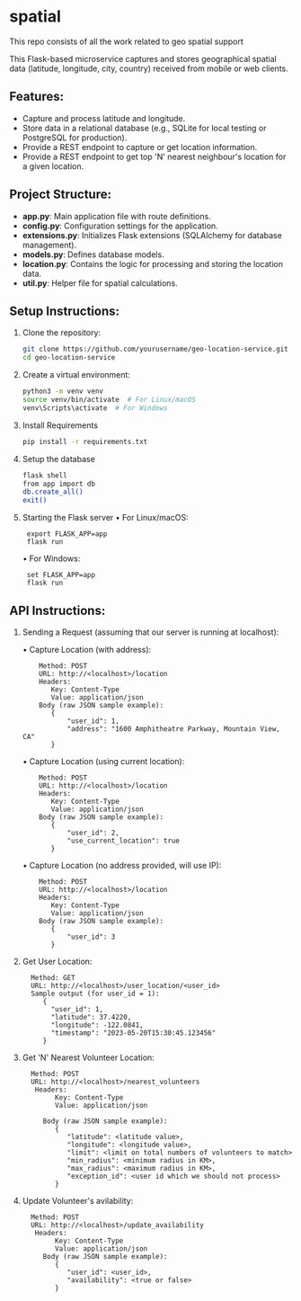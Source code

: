 # spatial
This repo consists of all the work related to geo spatial support

This Flask-based microservice captures and stores geographical spatial data (latitude, longitude, city, country) received from mobile or web clients.

## Features:
- Capture and process latitude and longitude.
- Store data in a relational database (e.g., SQLite for local testing or PostgreSQL for production).
- Provide a REST endpoint to capture or get location information.
- Provide a REST endpoint to get top 'N' nearest neighbour's location for a given location.

## Project Structure:
- **app.py**: Main application file with route definitions.
- **config.py**: Configuration settings for the application.
- **extensions.py**: Initializes Flask extensions (SQLAlchemy for database management).
- **models.py**: Defines database models.
- **location.py**: Contains the logic for processing and storing the location data.
- **util.py**: Helper file for spatial calculations.

## Setup Instructions:

1. Clone the repository:
   ```bash
   git clone https://github.com/yourusername/geo-location-service.git
   cd geo-location-service

2.	Create a virtual environment:
    ```bash
    python3 -m venv venv
    source venv/bin/activate  # For Linux/macOS
    venv\Scripts\activate  # For Windows

3. Install Requirements
    ```bash
    pip install -r requirements.txt

4. Setup the database
    ```bash
    flask shell
    from app import db
    db.create_all()
    exit()

5. Starting the Flask server
    •	For Linux/macOS:
   
        export FLASK_APP=app
        flask run
    
    •	For Windows:
   
        set FLASK_APP=app
        flask run

## API Instructions:
1.	Sending a Request (assuming that our server is running at localhost):
   
      •	Capture Location (with address):
  	
            Method: POST
            URL: http://<localhost>/location
            Headers:
               Key: Content-Type
               Value: application/json
            Body (raw JSON sample example):
               {
                   "user_id": 1,
                   "address": "1600 Amphitheatre Parkway, Mountain View, CA"
               }
      
   
      •	Capture Location (using current location):
  	
            Method: POST
            URL: http://<localhost>/location
            Headers:
               Key: Content-Type
               Value: application/json
            Body (raw JSON sample example):
               {
                   "user_id": 2,
                   "use_current_location": true
               }
            
   
      •	 Capture Location (no address provided, will use IP):

            Method: POST
            URL: http://<localhost>/location
            Headers:
               Key: Content-Type
               Value: application/json
            Body (raw JSON sample example):
               {
                   "user_id": 3
               }


2. Get User Location:
   
         Method: GET
         URL: http://<localhost>/user_location/<user_id>
         Sample output (for user_id = 1):
            {
              "user_id": 1,
              "latitude": 37.4220,
              "longitude": -122.0841,
              "timestamp": "2023-05-20T15:30:45.123456"
            }
   
3. Get 'N' Nearest Volunteer Location:
   
         Method: POST
         URL: http://<localhost>/nearest_volunteers
          Headers:
               Key: Content-Type
               Value: application/json

            Body (raw JSON sample example):
               {
                  "latitude": <latitude value>,
                  "longitude": <longitude value>,
                  "limit": <limit on total numbers of volunteers to match>
                  "min_radius": <minimum radius in KM>,
                  "max_radius": <maximum radius in KM>,
                  "exception_id": <user id which we should not process>
               }

5. Update Volunteer's avilability:
   
         Method: POST
         URL: http://<localhost>/update_availability
          Headers:
               Key: Content-Type
               Value: application/json
            Body (raw JSON sample example):
               {
                  "user_id": <user_id>,
                  "availability": <true or false>
               } 
